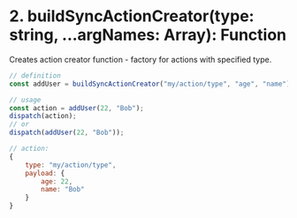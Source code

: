 # 2. buildSyncActionCreator(type: string, ...argNames: Array<any>): Function

Creates action creator function - factory for actions with specified type.

```js
// definition
const addUser = buildSyncActionCreator("my/action/type", "age", "name");

// usage
const action = addUser(22, "Bob");
dispatch(action);
// or
dispatch(addUser(22, "Bob"));

// action:
{
    type: "my/action/type",
    payload: {
        age: 22,
        name: "Bob"
    }
}
```